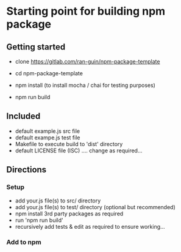 # Starting point for building npm package

## Getting started

- clone https://gitlab.com/ran-guin/npm-package-template

- cd npm-package-template

- npm install (to install mocha / chai for testing purposes)

- npm run build

## Included

- default example.js src file
- default exampe.js test file
- Makefile to execute build to 'dist' directory
- default LICENSE file (ISC) .... change as required...

## Directions

### Setup
- add your.js file(s) to src/ directory
- add your.js file(s) to test/ directory (optional but recommended)
- npm install 3rd party packages as required
- run 'npm run build'
- recursively add tests & edit as required to ensure working...

### Add to npm 

